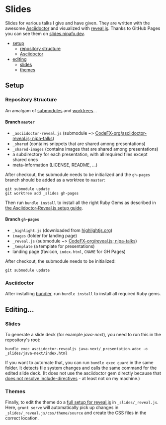 # Slides

Slides for various talks I give and have given.
They are written with the awesome [Asciidoctor](http://asciidoctor.org/) and visualized with [reveal.js](http://asciidoctor.org/).
Thanks to GitHub Pages you can see them on [slides.nipafx.dev](https://slides.nipafx.dev).

* [setup](#setup)
	* [repository structure](#repository-structure)
	* [Asciidoctor](#asciidoctor)
* [editing](#editing)
	* [slides](#slides)
	* [themes](#themes)

## Setup

### Repository Structure

An amalgam of [submodules](https://git-scm.com/book/en/v2/Git-Tools-Submodules) and [worktrees](https://git-scm.com/docs/git-worktree)...

#### Branch `master`

* `_asciidoctor-reveal.js` (submodule ~> [CodeFX-org/asciidoctor-reveal.js; nipa-talks](https://github.com/CodeFX-org/asciidoctor-reveal.js/tree/nipa))
* `_shared` (contains snippets that are shared among presentations)
* `_shared-images` (contains images that are shared among presentations)
* a subdirectory for each presentation, with all required files except shared ones
* meta-information (LICENSE, README, ...)

After checkout, the submodule needs to be initialized and the `gh-pages` branch should be added as a worktree to `master`:

```
git submodule update
git worktree add _slides gh-pages
```

Then run `bundle install` to install all the right Ruby Gems as described in [the Asciidoctor-Reveal.js setup guide](https://github.com/asciidoctor/asciidoctor-reveal.js/#install).

#### Branch `gh-pages`

* `_highlight.js` (downloaded from [highlightjs.org](https://highlightjs.org/download/))
* `images` (folder for landing page)
* `_reveal.js` (submodule ~> [CodeFX-org/reveal.js; nipa-talks](https://github.com/CodeFX-org/reveal.js/tree/nipa-talks))
* `_template` (a template for presentations)
* landing page (favicon, `index.html`, `CNAME` for GH Pages)

After checkout, the submodule needs to be initialized:

```
git submodule update
```

### Asciidoctor

After installing [bundler](https://bundler.io/), run `bundle install` to install all required Ruby gems.

## Editing...

### Slides

To generate a slide deck (for example _java-next_), you need to run this in the repository's root:

```
bundle exec asciidoctor-revealjs java-next/_presentation.adoc -o _slides/java-next/index.html
```

If you want to automate that, you can run `bundle exec guard` in the same folder.
It detects file system changes and calls the same command for the edited slide deck.
(It does not use the asciidoctor gem directly because that [does not resolve include-directives](http://asciidoctor.org/news/3/#3-swap-an-include-for-a-link) - at least not on my machine.)

### Themes

Finally, to edit the theme do a [full setup for reveal.js](https://github.com/hakimel/reveal.js#full-setup) in `_slides/_reveal.js`.
Here, `grunt serve` will automatically pick up changes in `_slides/_reveal.js/css/theme/source` and create the CSS files in the correct location.
